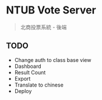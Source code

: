 # NTUB Vote Server

> 北商投票系統 - 後端


## TODO

- Change auth to class base view
- Dashboard
- Result Count
- Export
- Translate to chinese
- Deploy
